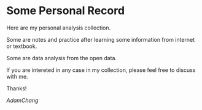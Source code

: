 # Some Personal Record
Here are my personal analysis collection.

Some are notes and practice after learning some information from internet or textbook.

Some are data analysis from the open data. 

If you are intereted in any case in my collection, please feel free to discuss with me.

Thanks!

*AdamChang*
